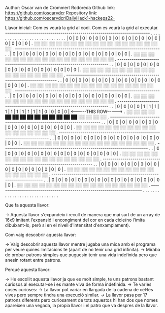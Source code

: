 Author: Òscar van de Crommert Rodoreda
Github link: https://github.com/oscarvdcr
Repository link: https://github.com/oscarvdcr/DailyHack1-hackeps22-

Llavor inicial:
Com es veurà la grid al codi.																	Com es veurà la grid al executar.
 -------------------------------------------------------------------------						. . . . . . . . . . . . . . . . . . . . . . . . . . . . .
 | 0 | 0 | 0 | 0 | 0 | 0 | 0 | 0 | 0 | 0 | 0 | 0 | 0 | 0 | 0 | 0 | 0 | 0 | 						. ░░ ░░ ░░ ░░ ░░ ░░ ░░ ░░ ░░ ░░ ░░ ░░ ░░ ░░ ░░ ░░ ░░ ░░ .
 -------------------------------------------------------------------------						.														.
 | 0 | 0 | 0 | 0 | 0 | 0 | 0 | 0 | 0 | 0 | 0 | 0 | 0 | 0 | 0 | 0 | 0 | 0 | 						. ░░ ░░ ░░ ░░ ░░ ░░ ░░ ░░ ░░ ░░ ░░ ░░ ░░ ░░ ░░ ░░ ░░ ░░ .
 -------------------------------------------------------------------------						.														.
 | 0 | 0 | 0 | 0 | 0 | 0 | 0 | 0 | 0 | 0 | 0 | 0 | 0 | 0 | 0 | 0 | 0 | 0 | 						. ░░ ░░ ░░ ░░ ░░ ░░ ░░ ░░ ░░ ░░ ░░ ░░ ░░ ░░ ░░ ░░ ░░ ░░ .
 -------------------------------------------------------------------------						.														.
 | 0 | 0 | 0 | 0 | 0 | 0 | 0 | 0 | 0 | 0 | 0 | 0 | 0 | 0 | 0 | 0 | 0 | 0 | 						. ░░ ░░ ░░ ░░ ░░ ░░ ░░ ░░ ░░ ░░ ░░ ░░ ░░ ░░ ░░ ░░ ░░ ░░ .
 -------------------------------------------------------------------------						.														.
 | 0 | 0 | 0 | 0 | 0 | 0 | 0 | 0 | 0 | 0 | 0 | 0 | 0 | 0 | 0 | 0 | 0 | 0 | 						. ░░ ░░ ░░ ░░ ░░ ░░ ░░ ░░ ░░ ░░ ░░ ░░ ░░ ░░ ░░ ░░ ░░ ░░ .
 -------------------------------------------------------------------------						.														.
 | 0 | 0 | 0 | 0 | 1 | 1 | 1 | 1 | 1 | 1 | 1 | 1 | 1 | 1 | 0 | 0 | 0 | 0 | <-----THIS ROW----->	. ░░ ░░ ░░ ░░ ██ ██ ██ ██ ██ ██ ██ ██ ██ ██ ░░ ░░ ░░ ░░ .
 -------------------------------------------------------------------------						.														.
 | 0 | 0 | 0 | 0 | 0 | 0 | 0 | 0 | 0 | 0 | 0 | 0 | 0 | 0 | 0 | 0 | 0 | 0 | 						. ░░ ░░ ░░ ░░ ░░ ░░ ░░ ░░ ░░ ░░ ░░ ░░ ░░ ░░ ░░ ░░ ░░ ░░ .
 -------------------------------------------------------------------------						.														.
 | 0 | 0 | 0 | 0 | 0 | 0 | 0 | 0 | 0 | 0 | 0 | 0 | 0 | 0 | 0 | 0 | 0 | 0 | 						. ░░ ░░ ░░ ░░ ░░ ░░ ░░ ░░ ░░ ░░ ░░ ░░ ░░ ░░ ░░ ░░ ░░ ░░ .
 -------------------------------------------------------------------------						.														.
 | 0 | 0 | 0 | 0 | 0 | 0 | 0 | 0 | 0 | 0 | 0 | 0 | 0 | 0 | 0 | 0 | 0 | 0 | 						. ░░ ░░ ░░ ░░ ░░ ░░ ░░ ░░ ░░ ░░ ░░ ░░ ░░ ░░ ░░ ░░ ░░ ░░ .
 -------------------------------------------------------------------------						.														.
 | 0 | 0 | 0 | 0 | 0 | 0 | 0 | 0 | 0 | 0 | 0 | 0 | 0 | 0 | 0 | 0 | 0 | 0 | 						. ░░ ░░ ░░ ░░ ░░ ░░ ░░ ░░ ░░ ░░ ░░ ░░ ░░ ░░ ░░ ░░ ░░ ░░ .
 -------------------------------------------------------------------------						.														.
 | 0 | 0 | 0 | 0 | 0 | 0 | 0 | 0 | 0 | 0 | 0 | 0 | 0 | 0 | 0 | 0 | 0 | 0 | 						. ░░ ░░ ░░ ░░ ░░ ░░ ░░ ░░ ░░ ░░ ░░ ░░ ░░ ░░ ░░ ░░ ░░ ░░ .
 -------------------------------------------------------------------------						. . . . . . . . . . . . . . . . . . . . . . . . . . . . .
 
 Que fa aquesta llavor:
 
 -> Aquesta llavor s'expandeix i recull de manera que mai surt de un array de 16x9 imitant l'expansió i encongiment del cor en cada cicle(no l'imita dibuixant-lo, però si en el nivell d'intensitat d'enxamplament).
 
 Com vaig descobrir aquesta llavor:
 
 -> Vaig descobrir aquesta llavor mentre jugaba una mica amb el programa per veure quines limitacions te (apart de no tenir una grid infinita).
 -> Miraba de probar patrons simples que puguesin tenir una vida indefinida pero que anesin rotant entre patrons.
 
 Perquè aquesta llavor:
 
 -> He escollit aquesta llavor ja que es molt simple, te uns patrons bastant curiosos al executar-se i es mante viva de forma indefinida.
 -> Te varies coses curioses:
 -> La llavor pot variar en llargada de la cadena de cel·les vives pero sempre tindra una execució similar.
 -> La llavor pasa per 17 patrons diferents pero curiosament de tots aquestos hi han dos que nomes apareixen una vegada, la propia llavor i el patro que va despres de la llavor.